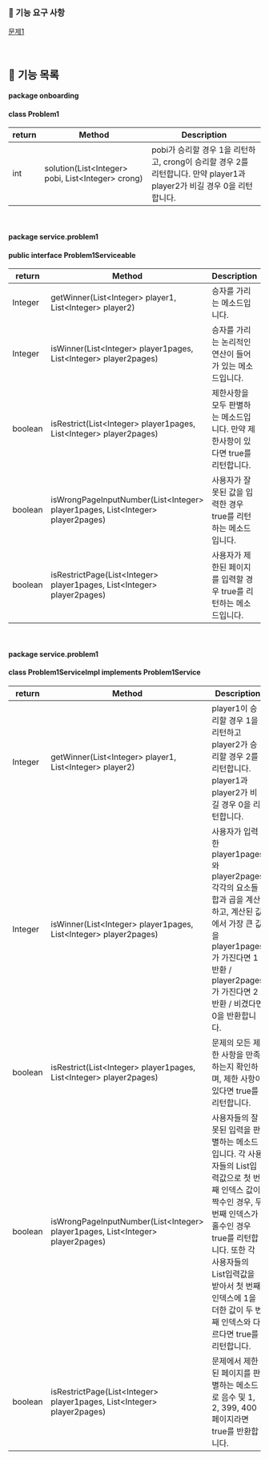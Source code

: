 ### 🚀 기능 요구 사항

[문제1](../PROBLEM1.md)

<br>

## 📃 기능 목록

#### package onboarding

#### class Problem1

| return | Method                                              | Description                                                  |
| ------ | --------------------------------------------------- | ------------------------------------------------------------ |
| int    | solution(List\<Integer> pobi, List\<Integer> crong) | pobi가 승리할 경우 1을 리턴하고, crong이 승리할 경우 2를 리턴합니다. 만약 player1과 player2가 비길 경우 0을 리턴합니다. |

<br>

#### package service.problem1

#### public interface Problem1Serviceable

| return  | Method                                                       | Description                                                  |
| ------- | ------------------------------------------------------------ | ------------------------------------------------------------ |
| Integer | getWinner(List\<Integer> player1, List\<Integer> player2)    | 승자를 가리는 메소드입니다.                                  |
| Integer | isWinner(List\<Integer> player1pages, List\<Integer> player2pages) | 승자를 가리는 논리적인 연산이 들어가 있는 메소드입니다.      |
| boolean | isRestrict(List\<Integer> player1pages, List\<Integer> player2pages) | 제한사항을 모두 판별하는 메소드입니다. 만약 제한사항이 있다면 true를 리턴합니다. |
| boolean | isWrongPageInputNumber(List\<Integer> player1pages, List\<Integer> player2pages) | 사용자가 잘못된 값을 입력한 경우 true를 리턴하는 메소드입니다. |
| boolean | isRestrictPage(List\<Integer> player1pages, List\<Integer> player2pages) | 사용자가 제한된 페이지를 입력할 경우 true를 리턴하는 메소드입니다. |

<br>

#### package service.problem1

#### class Problem1ServiceImpl implements Problem1Service

| return  | Method                                                       | Description                                                  |
| ------- | ------------------------------------------------------------ | ------------------------------------------------------------ |
| Integer | getWinner(List\<Integer> player1, List\<Integer> player2)    | player1이 승리할 경우 1을 리턴하고 player2가 승리할 경우 2를 리턴합니다. player1과 player2가 비길 경우 0을 리턴합니다. |
| Integer | isWinner(List\<Integer> player1pages, List\<Integer> player2pages) | 사용자가 입력한 player1pages와 player2pages 각각의 요소들 합과 곱을 계산하고, 계산된 값에서 가장 큰 값을 player1pages가 가진다면 1 반환 / player2pages가 가진다면 2반환 / 비겼다면 0을 반환합니다. |
| boolean | isRestrict(List\<Integer> player1pages, List\<Integer> player2pages) | 문제의 모든 제한 사항을 만족하는지 확인하며, 제한 사항이 있다면 true를 리턴합니다. |
| boolean | isWrongPageInputNumber(List\<Integer> player1pages, List\<Integer> player2pages) | 사용자들의 잘못된 입력을 판별하는 메소드입니다. 각 사용자들의 List입력값으로 첫 번째 인덱스 값이 짝수인 경우, 두 번째 인덱스가 홀수인 경우 true를 리턴합니다. 또한 각 사용자들의 List입력값을 받아서 첫 번째 인덱스에 1을 더한 값이 두 번째 인덱스와 다르다면 true를 리턴합니다. |
| boolean | isRestrictPage(List\<Integer> player1pages, List\<Integer> player2pages) | 문제에서 제한된 페이지를 판별하는 메소드로 음수 및 1, 2, 399, 400페이지라면 true를 반환합니다. |

